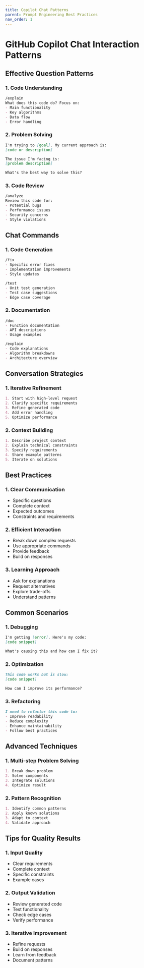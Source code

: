 ```yaml
---
title: Copilot Chat Patterns
parent: Prompt Engineering Best Practices
nav_order: 1
---
```


# GitHub Copilot Chat Interaction Patterns

## Effective Question Patterns

### 1. Code Understanding
```markdown
/explain
What does this code do? Focus on:
- Main functionality
- Key algorithms
- Data flow
- Error handling
```

### 2. Problem Solving
```markdown
I'm trying to [goal]. My current approach is:
[code or description]

The issue I'm facing is:
[problem description]

What's the best way to solve this?
```

### 3. Code Review
```markdown
/analyze
Review this code for:
- Potential bugs
- Performance issues
- Security concerns
- Style violations
```

## Chat Commands

### 1. Code Generation
```markdown
/fix
- Specific error fixes
- Implementation improvements
- Style updates

/test
- Unit test generation
- Test case suggestions
- Edge case coverage
```

### 2. Documentation
```markdown
/doc
- Function documentation
- API descriptions
- Usage examples

/explain
- Code explanations
- Algorithm breakdowns
- Architecture overview
```

## Conversation Strategies

### 1. Iterative Refinement
```markdown
1. Start with high-level request
2. Clarify specific requirements
3. Refine generated code
4. Add error handling
5. Optimize performance
```

### 2. Context Building
```markdown
1. Describe project context
2. Explain technical constraints
3. Specify requirements
4. Share example patterns
5. Iterate on solutions
```

## Best Practices

### 1. Clear Communication
- Specific questions
- Complete context
- Expected outcomes
- Constraints and requirements

### 2. Efficient Interaction
- Break down complex requests
- Use appropriate commands
- Provide feedback
- Build on responses

### 3. Learning Approach
- Ask for explanations
- Request alternatives
- Explore trade-offs
- Understand patterns

## Common Scenarios

### 1. Debugging
```markdown
I'm getting [error]. Here's my code:
[code snippet]

What's causing this and how can I fix it?
```

### 2. Optimization
```markdown
This code works but is slow:
[code snippet]

How can I improve its performance?
```

### 3. Refactoring
```markdown
I need to refactor this code to:
- Improve readability
- Reduce complexity
- Enhance maintainability
- Follow best practices
```

## Advanced Techniques

### 1. Multi-step Problem Solving
```markdown
1. Break down problem
2. Solve components
3. Integrate solutions
4. Optimize result
```

### 2. Pattern Recognition
```markdown
1. Identify common patterns
2. Apply known solutions
3. Adapt to context
4. Validate approach
```

## Tips for Quality Results

### 1. Input Quality
- Clear requirements
- Complete context
- Specific constraints
- Example cases

### 2. Output Validation
- Review generated code
- Test functionality
- Check edge cases
- Verify performance

### 3. Iterative Improvement
- Refine requests
- Build on responses
- Learn from feedback
- Document patterns